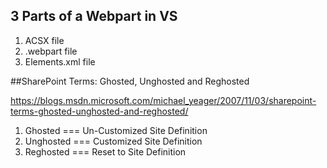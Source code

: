 ## 3 Parts of a Webpart in VS

1. ACSX file
2. .webpart file
3. Elements.xml file


##SharePoint Terms: Ghosted, Unghosted and Reghosted

https://blogs.msdn.microsoft.com/michael_yeager/2007/11/03/sharepoint-terms-ghosted-unghosted-and-reghosted/

1. Ghosted === Un-Customized Site Definition
2. Unghosted === Customized Site Definition
3. Reghosted === Reset to Site Definition